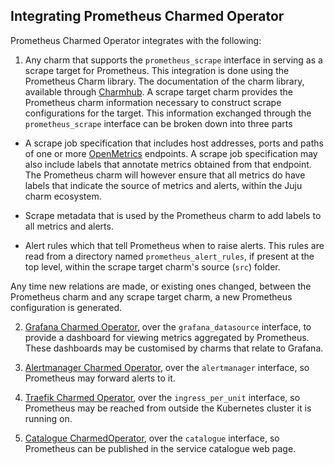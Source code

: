 ## Integrating Prometheus Charmed Operator

Prometheus Charmed Operator integrates with the following:

1. Any charm that supports the `prometheus_scrape` interface in
serving as a scrape target for Prometheus. This integration is done
using the Prometheus Charm library. The documentation of the charm
library, available through
[Charmhub](https://charmhub.io/prometheus-k8s/libraries). A scrape
target charm provides the Prometheus charm information necessary to
construct scrape configurations for the target. This information
exchanged through the `prometheus_scrape` interface can be broken down
into three parts

- A scrape job specification that includes host addresses, ports and
  paths of one or more [OpenMetrics](https://openmetrics.io/)
  endpoints.  A scrape job specification may also include labels that
  annotate metrics obtained from that endpoint. The Prometheus charm
  will however ensure that all metrics do have labels that indicate
  the source of metrics and alerts, within the Juju charm ecosystem.

- Scrape metadata that is used by the Prometheus charm to add labels
  to all metrics and alerts.

- Alert rules which that tell Prometheus when to raise alerts. This
  rules are read from a directory named `prometheus_alert_rules`, if
  present at the top level, within the scrape target charm's source
  (`src`) folder.

Any time new relations are made, or existing ones changed, between the
Prometheus charm and any scrape target charm, a new Prometheus
configuration is generated.

2. [Grafana Charmed Operator](https://charmhub.io/grafana-k8s), over the `grafana_datasource` interface, to provide a dashboard for viewing metrics aggregated by Prometheus. These dashboards may be customised by charms that relate to Grafana.

3. [Alertmanager Charmed Operator](https://charmhub.io/alertmanager-k8s), over the `alertmanager` interface, so Prometheus may forward alerts to it.

4. [Traefik Charmed Operator](https://charmhub.io/traefik-k8s), over the `ingress_per_unit` interface, so Prometheus may be reached from outside the Kubernetes cluster it is running on.

5. [Catalogue CharmedOperator](https://github.com/canonical/catalogue-k8s-operator/tree/main/charm), over the `catalogue` interface, so Prometheus can be published in the service catalogue web page.
